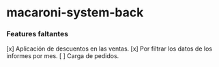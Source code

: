 # macaroni-system-back

### Features faltantes

[x] Aplicación de descuentos en las ventas.
[x] Por filtrar los datos de los informes por mes.
[ ] Carga de pedidos.